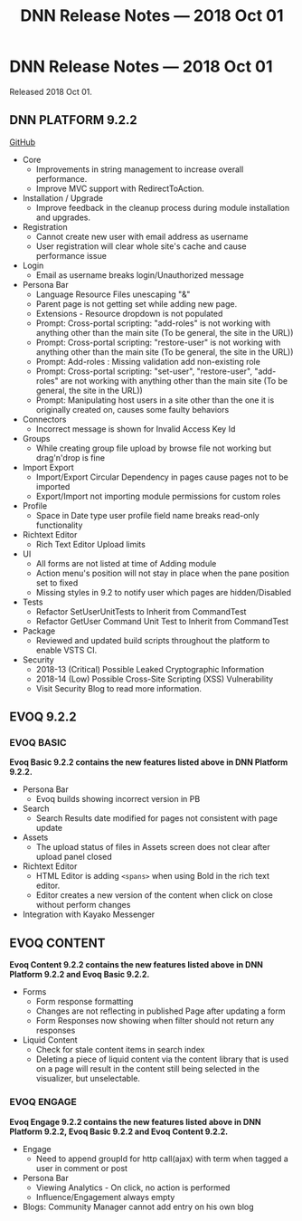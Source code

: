 ﻿---
uid: relnotes-2018-oct-01
topic: relnotes-2018-oct-01
locale: en
title: DNN Release Notes — 2018 Oct 01
dnneditions: 
dnnversion: 09.02.02
---


# DNN Release Notes — 2018 Oct 01

Released 2018 Oct 01.

## DNN PLATFORM 9.2.2
[GitHub](https://github.com/dnnsoftware/Dnn.Platform/releases/tag/v9.2.2)

* Core
  * Improvements in string management to increase overall performance.
  * Improve MVC support with RedirectToAction.
* Installation / Upgrade
  * Improve feedback in the cleanup process during module installation and upgrades.
* Registration
  * Cannot create new user with email address as username 
  * User registration will clear whole site's cache and cause performance issue
* Login
  * Email as username breaks login/Unauthorized message
* Persona Bar
  * Language Resource Files unescaping "&"
  * Parent page is not getting set while adding new page.
  * Extensions - Resource dropdown is not populated
  * Prompt: Cross-portal scripting: "add-roles" is not working with anything other than the main site (To be general, the site in the URL))
  * Prompt: Cross-portal scripting: "restore-user" is not working with anything other than the main site (To be general, the site in the URL))
  * Prompt: Add-roles : Missing validation add non-existing role
  * Prompt: Cross-portal scripting: "set-user", "restore-user", "add-roles" are not working with anything other than the main site (To be general, the site in the URL))
  * Prompt: Manipulating host users in a site other than the one it is originally created on, causes some faulty behaviors
* Connectors
  * Incorrect message is shown for Invalid Access Key Id
* Groups
  * While creating group file upload by browse file not working but drag'n'drop is fine
* Import Export
  * Import/Export Circular Dependency in pages cause pages not to be imported
  * Export/Import not importing module permissions for custom roles
* Profile
  * Space in Date type user profile field name breaks read-only functionality
* Richtext Editor
  * Rich Text Editor Upload limits
* UI
  * All forms are not listed at time of Adding module
  * Action menu's position will not stay in place when the pane position set to fixed
  * Missing styles in 9.2 to notify user which pages are hidden/Disabled
* Tests
  * Refactor SetUserUnitTests to Inherit from CommandTest
  * Refactor GetUser Command Unit Test to Inherit from CommandTest
* Package
  * Reviewed and updated build scripts throughout the platform to enable VSTS CI.
* Security
  * 2018-13 (Critical) Possible Leaked Cryptographic Information
  * 2018-14 (Low) Possible Cross-Site Scripting (XSS) Vulnerability
  * Visit Security Blog to read more information.

## EVOQ 9.2.2

### EVOQ BASIC

**Evoq Basic 9.2.2 contains the new features listed above in DNN Platform 9.2.2.**

* Persona Bar
  * Evoq builds showing incorrect version in PB
* Search
  * Search Results date modified for pages not consistent with page update
* Assets
  * The upload status of files in Assets screen does not clear after upload panel closed
* Richtext Editor
  * HTML Editor is adding `<spans>` when using Bold in the rich text editor.
  * Editor creates a new version of the content when click on close without perform changes
* Integration with Kayako Messenger

## EVOQ CONTENT

**Evoq Content 9.2.2 contains the new features listed above in DNN Platform 9.2.2 and Evoq Basic 9.2.2.**

* Forms
  * Form response formatting
  * Changes are not reflecting in published Page after updating a form
  * Form Responses now showing when filter should not return any responses
* Liquid Content
  * Check for stale content items in search index
  * Deleting a piece of liquid content via the content library that is used on a page will result in the content still being selected in the visualizer, but unselectable.

### EVOQ ENGAGE

**Evoq Engage 9.2.2 contains the new features listed above in DNN Platform 9.2.2, Evoq Basic 9.2.2 and Evoq Content 9.2.2.**

* Engage
  * Need to append groupId for http call(ajax) with term when tagged a user in comment or post
* Persona Bar
  * Viewing Analytics - On click, no action is performed
  * Influence/Engagement always empty
* Blogs: Community Manager cannot add entry on his own blog
